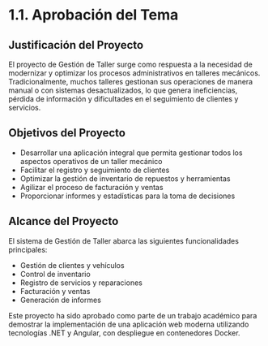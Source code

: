 ﻿# 1.1. Aprobación del Tema

## Justificación del Proyecto

El proyecto de Gestión de Taller surge como respuesta a la necesidad de modernizar y optimizar los procesos administrativos en talleres mecánicos. Tradicionalmente, muchos talleres gestionan sus operaciones de manera manual o con sistemas desactualizados, lo que genera ineficiencias, pérdida de información y dificultades en el seguimiento de clientes y servicios.

## Objetivos del Proyecto

- Desarrollar una aplicación integral que permita gestionar todos los aspectos operativos de un taller mecánico
- Facilitar el registro y seguimiento de clientes
- Optimizar la gestión de inventario de repuestos y herramientas
- Agilizar el proceso de facturación y ventas
- Proporcionar informes y estadísticas para la toma de decisiones

## Alcance del Proyecto

El sistema de Gestión de Taller abarca las siguientes funcionalidades principales:

- Gestión de clientes y vehículos
- Control de inventario
- Registro de servicios y reparaciones
- Facturación y ventas
- Generación de informes

Este proyecto ha sido aprobado como parte de un trabajo académico para demostrar la implementación de una aplicación web moderna utilizando tecnologías .NET y Angular, con despliegue en contenedores Docker.